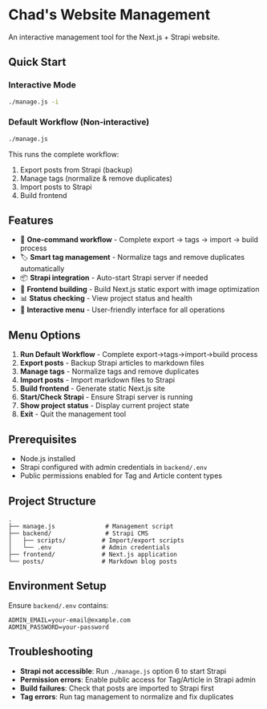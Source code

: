 # Chad's Website Management

An interactive management tool for the Next.js + Strapi website.

## Quick Start

### Interactive Mode
```bash
./manage.js -i
```

### Default Workflow (Non-interactive)
```bash
./manage.js
```

This runs the complete workflow:
1. Export posts from Strapi (backup)
2. Manage tags (normalize & remove duplicates)
3. Import posts to Strapi
4. Build frontend

## Features

- 🚀 **One-command workflow** - Complete export → tags → import → build process
- 🏷️ **Smart tag management** - Normalize tags and remove duplicates automatically
- 📦 **Strapi integration** - Auto-start Strapi server if needed
- 🔨 **Frontend building** - Build Next.js static export with image optimization
- 📊 **Status checking** - View project status and health
- 🎯 **Interactive menu** - User-friendly interface for all operations

## Menu Options

1. **Run Default Workflow** - Complete export→tags→import→build process
2. **Export posts** - Backup Strapi articles to markdown files
3. **Manage tags** - Normalize tags and remove duplicates
4. **Import posts** - Import markdown files to Strapi
5. **Build frontend** - Generate static Next.js site
6. **Start/Check Strapi** - Ensure Strapi server is running
7. **Show project status** - Display current project state
8. **Exit** - Quit the management tool

## Prerequisites

- Node.js installed
- Strapi configured with admin credentials in `backend/.env`
- Public permissions enabled for Tag and Article content types

## Project Structure

```
.
├── manage.js              # Management script
├── backend/               # Strapi CMS
│   ├── scripts/          # Import/export scripts
│   └── .env              # Admin credentials
├── frontend/             # Next.js application
└── posts/                # Markdown blog posts
```

## Environment Setup

Ensure `backend/.env` contains:
```env
ADMIN_EMAIL=your-email@example.com
ADMIN_PASSWORD=your-password
```

## Troubleshooting

- **Strapi not accessible**: Run `./manage.js` option 6 to start Strapi
- **Permission errors**: Enable public access for Tag/Article in Strapi admin
- **Build failures**: Check that posts are imported to Strapi first
- **Tag errors**: Run tag management to normalize and fix duplicates
